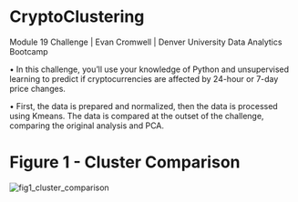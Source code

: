 # CryptoClustering
Module 19 Challenge | Evan Cromwell | Denver University Data Analytics Bootcamp

•	 In this challenge, you’ll use your knowledge of Python and unsupervised learning to predict if cryptocurrencies are affected by 24-hour or 7-day price changes.

•	 First, the data is prepared and normalized, then the data is processed using Kmeans. The data is compared at the outset of the challenge, comparing the original analysis and PCA.

# Figure 1 - Cluster Comparison

![fig1_cluster_comparison](https://github.com/eacromwell/CryptoClustering/assets/123791177/f43d283e-5dd1-4f1c-8423-9825d504c9db)
